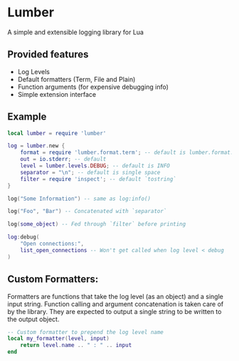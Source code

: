 # Lumber

A simple and extensible logging library for Lua

## Provided features

- Log Levels
- Default formatters (Term, File and Plain)
- Function arguments (for expensive debugging info)
- Simple extension interface

## Example

```lua
local lumber = require 'lumber'

log = lumber.new {
	format = require 'lumber.format.term'; -- default is lumber.format.plain
	out = io.stderr; -- default
	level = lumber.levels.DEBUG; -- default is INFO
	separator = "\n"; -- default is single space
	filter = require 'inspect'; -- default `tostring`
}

log("Some Information") -- same as log:info()

log("Foo", "Bar") -- Concatenated with `separator`

log(some_object) -- Fed through `filter` before printing

log:debug(
	"Open connections:",
	list_open_connections -- Won't get called when log level < debug
)
```

## Custom Formatters:

Formatters are functions that take the log level (as an object) and a single
input string. Function calling and argument concatenation is taken care of by
the library. They are expected to output a single string to be written to the
output object.

```lua
-- Custom formatter to prepend the log level name
local my_formatter(level, input)
	return level.name .. " : " .. input
end
```
